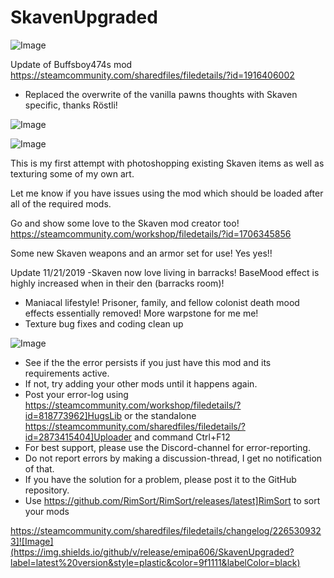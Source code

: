 # SkavenUpgraded

![Image](https://i.imgur.com/buuPQel.png)

Update of Buffsboy474s mod
https://steamcommunity.com/sharedfiles/filedetails/?id=1916406002

- Replaced the overwrite of the vanilla pawns thoughts with Skaven specific, thanks Röstli!

![Image](https://i.imgur.com/KFjAmff.png)

	
![Image](https://i.imgur.com/Z4GOv8H.png)


This is my first attempt with photoshopping existing Skaven items as well as texturing some of my own art.

Let me know if you have issues using the mod which should be loaded after all of the required mods.

Go and show some love to the Skaven mod creator too! 
https://steamcommunity.com/workshop/filedetails/?id=1706345856

Some new Skaven weapons and an armor set for use! Yes yes!!

Update 11/21/2019
-Skaven now love living in barracks! BaseMood effect is highly increased when in their den (barracks room)!
- Maniacal lifestyle! Prisoner, family, and fellow colonist death mood effects essentially removed! More warpstone for me me!
- Texture bug fixes and coding clean up


![Image](https://i.imgur.com/PwoNOj4.png)



-  See if the the error persists if you just have this mod and its requirements active.
-  If not, try adding your other mods until it happens again.
-  Post your error-log using https://steamcommunity.com/workshop/filedetails/?id=818773962]HugsLib or the standalone https://steamcommunity.com/sharedfiles/filedetails/?id=2873415404]Uploader and command Ctrl+F12
-  For best support, please use the Discord-channel for error-reporting.
-  Do not report errors by making a discussion-thread, I get no notification of that.
-  If you have the solution for a problem, please post it to the GitHub repository.
-  Use https://github.com/RimSort/RimSort/releases/latest]RimSort to sort your mods



https://steamcommunity.com/sharedfiles/filedetails/changelog/2265309323]![Image](https://img.shields.io/github/v/release/emipa606/SkavenUpgraded?label=latest%20version&style=plastic&color=9f1111&labelColor=black)

